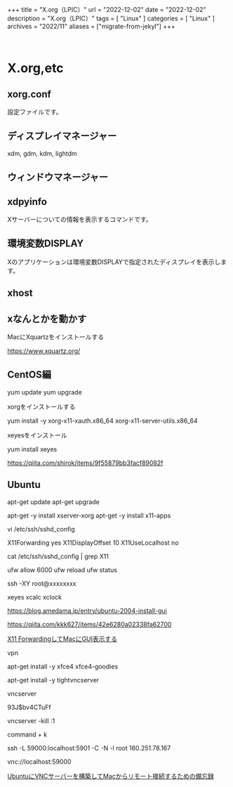 +++
title = "X.org（LPIC）"
url = "2022-12-02"
date = "2022-12-02"
description = "X.org（LPIC）"
tags = [
  "Linux"
]
categories = [
  "Linux"
]
archives = "2022/11"
aliases = ["migrate-from-jekyl"]
+++

<br>

# X.org,etc


## xorg.conf

設定ファイルです。


## ディスプレイマネージャー

xdm, gdm, kdm, lightdm



## ウィンドウマネージャー



## xdpyinfo

Xサーバーについての情報を表示するコマンドです。



## 環境変数DISPLAY

Xのアプリケーションは環境変数DISPLAYで指定されたディスプレイを表示します。


## xhost



## xなんとかを動かす


MacにXquartzをインストールする

https://www.xquartz.org/


## CentOS編


yum update
yum upgrade


xorgをインストールする

yum install -y xorg-x11-xauth.x86_64 xorg-x11-server-utils.x86_64


xeyesをインストール

yum install xeyes



https://qiita.com/shirok/items/9f55879bb3facf89082f




## Ubuntu


apt-get update
apt-get upgrade


apt-get -y install xserver-xorg
apt-get -y install x11-apps


vi /etc/ssh/sshd_config

X11Forwarding yes
X11DisplayOffset 10
X11UseLocalhost no

cat /etc/ssh/sshd_config | grep X11


ufw allow 6000
ufw reload
ufw status



ssh -XY root@xxxxxxxx


xeyes
xcalc
xclock





https://blog.amedama.jp/entry/ubuntu-2004-install-gui

https://qiita.com/kkk627/items/42e6280a02338fa62700


[X11 ForwardingしてMacにGUI表示する](https://qiita.com/loftkun/items/37340745f211ea5d7ece)




vpn


apt-get install -y xfce4 xfce4-goodies

apt-get install -y tightvncserver

vncserver

93J$bv4CTuFf





vncserver -kill :1



command + k

ssh -L 59000:localhost:5901 -C -N -l root 160.251.78.167



vnc://localhost:59000



[UbuntuにVNCサーバーを構築してMacからリモート接続するための備忘録](https://qiita.com/y-vectorfield/items/64a332c9e632bcd8f762)








